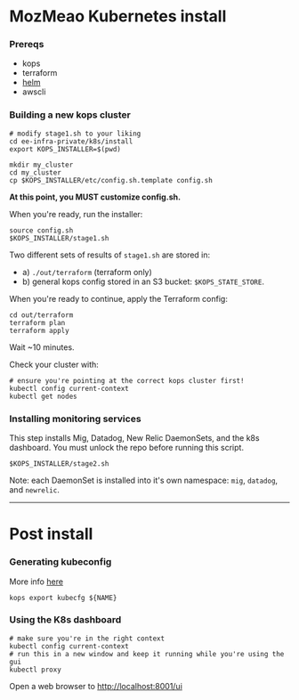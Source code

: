 # MozMeao Kubernetes install

### Prereqs

- kops
- terraform
- [helm](https://github.com/kubernetes/helm/blob/master/docs/install.md)
- awscli


### Building a new kops cluster

```
# modify stage1.sh to your liking
cd ee-infra-private/k8s/install
export KOPS_INSTALLER=$(pwd)

mkdir my_cluster
cd my_cluster
cp $KOPS_INSTALLER/etc/config.sh.template config.sh
```

**At this point, you MUST customize config.sh.**

When you're ready, run the installer:
```
source config.sh
$KOPS_INSTALLER/stage1.sh
```

Two different sets of results of `stage1.sh` are stored in:
 - a) `./out/terraform` (terraform only)
 - b) general kops config stored in an S3 bucket: `$KOPS_STATE_STORE`.

When you're ready to continue, apply the Terraform config:

```
cd out/terraform
terraform plan
terraform apply
```

Wait ~10 minutes.

Check your cluster with:

```
# ensure you're pointing at the correct kops cluster first!
kubectl config current-context
kubectl get nodes
```

### Installing monitoring services

This step installs Mig, Datadog, New Relic DaemonSets, and the k8s dashboard.
You must unlock the repo before running this script.

```
$KOPS_INSTALLER/stage2.sh
```

Note: each DaemonSet is installed into it's own namespace: `mig`, `datadog`, and `newrelic`.

---
# Post install

### Generating kubeconfig

More info [here](https://github.com/kubernetes/kops/blob/master/docs/tips.md)

```
kops export kubecfg ${NAME}
```

### Using the K8s dashboard

```
# make sure you're in the right context
kubectl config current-context
# run this in a new window and keep it running while you're using the gui
kubectl proxy
```

Open a web browser to [http://localhost:8001/ui](http://localhost:8001/ui)
